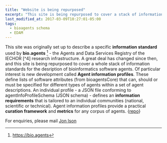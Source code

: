 ```yaml
---
title: "Website is being repurposed"
excerpt: "This site is being repurposed to cover a stack of information standards for the desription of bioinformatics software agents."
last_modified_at: 2017-03-09T10:27:01-05:00
tags: 
  - bioagents schema
  - EDAM
---
```


This site was originally set up to describe a specific **information standard** used by  **bio.agents** [^1] - the Agents and Data Services Registry of the IECHOR [^4] research infrastructure.  A great deal has changed since then, and this site is being repurposed to cover a whole stack of information standards for the desription of bioinformatics software agents.  Of particular interest is new development called **Agent information profiles**.  These define lists of software attributes (from bioagentsCore) that can, should or must be specified for different types of agents within a set of agent descriptions. An individual profile - a JSON file conforming to agentInfoProfileSchema (JSON schema) - defines an **information requirements** that is tailored to an individual communities (national, scientific or technical).  Agent information profiles provide a practical **curation framework** and **metrics** for any corpus of agents. {[repo](http://github.com/bio-agents/agent-information-profile)}

For enquiries, please mail [Jon Ison](jon.c.ison@gmail.com)

[^1]: <https://bio.agents>

